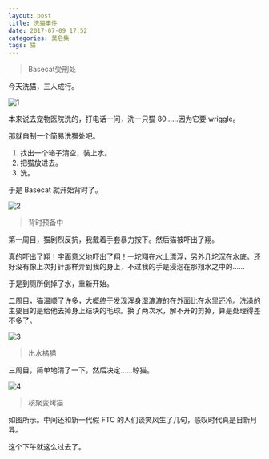```yaml
---
layout: post
title: 洗猫事件
date: 2017-07-09 17:52
categories: 莫名集
tags: 猫
---
```


 > Basecat受刑处

今天洗猫，三人成行。

![1]

本来说去宠物医院洗的，打电话一问，洗一只猫 80……因为它要 wriggle。

那就自制一个简易洗猫处吧。

 1. 找出一个箱子清空，装上水。
 1. 把猫放进去。
 1. 洗。

于是 Basecat 就开始背时了。

![2]

 > 背时预备中

第一周目，猫剧烈反抗，我戴着手套暴力按下。然后猫被吓出了翔。

真的吓出了翔！字面意义地吓出了翔！一坨翔在水上漂浮，另外几坨沉在水底。还好没有像上次打针那样弄到我的身上，不过我的手是浸泡在那翔水之中的……

于是到厕所倒掉了水，重新开始。

二周目，猫温顺了许多，大概终于发现浑身湿漉漉的在外面比在水里还冷。洗澡的主要目的是给他去掉身上结块的毛球。换了两次水，解不开的剪掉，算是处理得差不多了。

![3]

 > 出水橘猫

三周目，简单地清了一下，然后决定……晾猫。

![4]

 > 核聚变烤猫

如图所示。中间还和新一代假 FTC 的人们谈笑风生了几句，感叹时代真是日新月异。

这个下午就这么过去了。

  [1]: /upload/2017/IMG_20170709_153135.jpg
  [2]: /upload/2017/IMG_20170709_153510.jpg
  [3]: /upload/2017/IMG_20170709_162408.jpg
  [4]: /upload/2017/IMG_20170709_163726.jpg